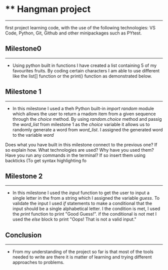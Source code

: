 # ** Hangman project
-----------------------------------------------------------------------------------
first project learning code, with the use of the following technologies: VS Code, Python, Git, Github and other minipackages such as PYtest.

## Milestone0
-----------------------------------------------------------------------------------
- Using python built in functions I have created a list containing 5 of my favourites fruits. By coding certain characters I am able to use different like the list[] function or the print() function as demonstrated below.






## Milestone 1
---
- In this milestone I used a theh Python built-in *import random* module which allows the user to return a rnadom item from a given sequence through the *choice* method. By using *random.choice* method and passig the *word_list* from milestone 1 as the *choice* variable it allows us to randomly generate a word from *word_list*. I assigned the generated word to the variable *word*

Does what you have built in this milestone connect to the previous one? If so explain how. What technologies are used? Why have you used them? Have you run any commands in the terminal? If so insert them using backticks (To get syntax highlighting fo




## Milestone 2
---
- In this milestone I used the *input* function to get the user to input a single letter in the from a string which I assigned the variable *guess*. To validate the input I used *if* statements to make a conditional that the input should be a single alphabetical letter. I the condition is met, I used the *print* function to  print "Good Guess!". if the conditional is not met I used the *else* block to print "Oops! That is not a valid input."








## Conclusion 
---
- From my understanding of the project so far is that most of the tools needed to write are there it is matter of learning and trying different approaches to problems. 




